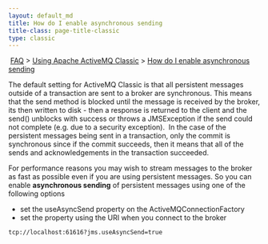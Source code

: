 ```yaml
---
layout: default_md
title: How do I enable asynchronous sending 
title-class: page-title-classic
type: classic
---
```


 [FAQ](faq) > [Using Apache ActiveMQ Classic](using-apache-activemq-classic) > [How do I enable asynchronous sending](how-do-i-enable-asynchronous-sending)


The default setting for ActiveMQ Classic is that all persistent messages outside of a transaction are sent to a broker are synchronous. This means that the send method is blocked until the message is received by the broker, its then written to disk - then a response is returned to the client and the send() unblocks with success or throws a JMSException if the send could not complete (e.g. due to a security exception).  In the case of the persistent messages being sent in a transaction, only the commit is synchronous since if the commit succeeds, then it means that all of the sends and acknowledgements in the transaction succeeded.

For performance reasons you may wish to stream messages to the broker as fast as possible even if you are using persistent messages. So you can enable **asynchronous sending** of persistent messages using one of the following options

*   set the useAsyncSend property on the ActiveMQConnectionFactory
*   set the property using the URI when you connect to the broker

```
tcp://localhost:61616?jms.useAsyncSend=true
```